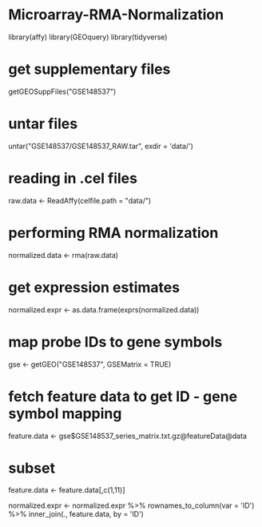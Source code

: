 # Microarray-RMA-Normalization


library(affy)
library(GEOquery)
library(tidyverse)

# get supplementary files
getGEOSuppFiles("GSE148537")

# untar files
untar("GSE148537/GSE148537_RAW.tar", exdir = 'data/')

# reading in .cel files
raw.data <- ReadAffy(celfile.path = "data/")

# performing RMA normalization
normalized.data <- rma(raw.data)

# get expression estimates
normalized.expr <- as.data.frame(exprs(normalized.data))

# map probe IDs to gene symbols
gse <- getGEO("GSE148537", GSEMatrix = TRUE)

# fetch feature data to get ID - gene symbol mapping
feature.data <- gse$GSE148537_series_matrix.txt.gz@featureData@data
# subset
feature.data <- feature.data[,c(1,11)]

normalized.expr <- normalized.expr %>%
  rownames_to_column(var = 'ID') %>%
  inner_join(., feature.data, by = 'ID')

